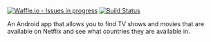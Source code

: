 [![Waffle.io - Issues in progress](https://badge.waffle.io/CCninja86/Flixtract.png?label=in%20progress&title=In%20Progress)](http://waffle.io/CCninja86/Flixtract) [![Build Status](https://travis-ci.org/CCninja86/Flixtract.svg?branch=master)](https://travis-ci.org/CCninja86/Flixtract)

An Android app that allows you to find TV shows and movies that are available on Netflix and see what countries they are available in.

